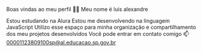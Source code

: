 Boas vindas ao meu perfil 💙💙
Meu nome é luis alexandre

Estou estudando na Alura
Estou me desenvolvendo na linguagem JavaScript
Utilizo esse espaço para minha organização e compartilhamento dos meu projetos desenvolvidos
Você pode entrar em contato comigo 📫
00001123809100sp@al.educacao.sp.gov.br
